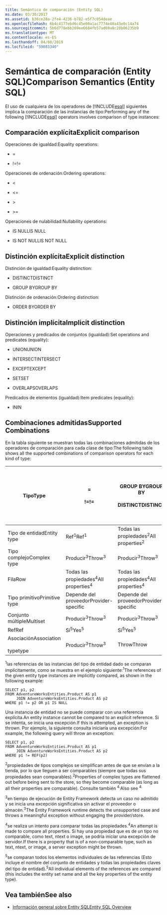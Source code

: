 ```yaml
---
title: Semántica de comparación (Entity SQL)
ms.date: 03/30/2017
ms.assetid: b36ce28a-2fe4-4236-b782-e5f7c054deae
ms.openlocfilehash: 6b4c4177ebd6c45e00a1ac7774e40a43e0c14a74
ms.sourcegitcommit: 5b6d778ebb269ee6684fb57ad69a8c28b06235b9
ms.translationtype: MT
ms.contentlocale: es-ES
ms.lasthandoff: 04/08/2019
ms.locfileid: "59083340"
---
```

# <a name="comparison-semantics-entity-sql"></a><span data-ttu-id="e5fe1-102">Semántica de comparación (Entity SQL)</span><span class="sxs-lookup"><span data-stu-id="e5fe1-102">Comparison Semantics (Entity SQL)</span></span>
<span data-ttu-id="e5fe1-103">El uso de cualquiera de los operadores de [!INCLUDE[esql](../../../../../../includes/esql-md.md)] siguientes implica la comparación de las instancias de tipo:</span><span class="sxs-lookup"><span data-stu-id="e5fe1-103">Performing any of the following [!INCLUDE[esql](../../../../../../includes/esql-md.md)] operators involves comparison of type instances:</span></span>  
  
## <a name="explicit-comparison"></a><span data-ttu-id="e5fe1-104">Comparación explícita</span><span class="sxs-lookup"><span data-stu-id="e5fe1-104">Explicit comparison</span></span>  
 <span data-ttu-id="e5fe1-105">Operaciones de igualdad:</span><span class="sxs-lookup"><span data-stu-id="e5fe1-105">Equality operations:</span></span>  
  
-   =  
  
-   <span data-ttu-id="e5fe1-106">!=</span><span class="sxs-lookup"><span data-stu-id="e5fe1-106">!=</span></span>  
  
 <span data-ttu-id="e5fe1-107">Operaciones de ordenación:</span><span class="sxs-lookup"><span data-stu-id="e5fe1-107">Ordering operations:</span></span>  
  
-   <  
  
-   \<=  
  
-   \>  
  
-   \>=  
  
 <span data-ttu-id="e5fe1-108">Operaciones de nulabilidad:</span><span class="sxs-lookup"><span data-stu-id="e5fe1-108">Nullability operations:</span></span>  
  
-   <span data-ttu-id="e5fe1-109">IS NULL</span><span class="sxs-lookup"><span data-stu-id="e5fe1-109">IS NULL</span></span>  
  
-   <span data-ttu-id="e5fe1-110">IS NOT NULL</span><span class="sxs-lookup"><span data-stu-id="e5fe1-110">IS NOT NULL</span></span>  
  
## <a name="explicit-distinction"></a><span data-ttu-id="e5fe1-111">Distinción explícita</span><span class="sxs-lookup"><span data-stu-id="e5fe1-111">Explicit distinction</span></span>  
 <span data-ttu-id="e5fe1-112">Distinción de igualdad:</span><span class="sxs-lookup"><span data-stu-id="e5fe1-112">Equality distinction:</span></span>  
  
-   <span data-ttu-id="e5fe1-113">DISTINCT</span><span class="sxs-lookup"><span data-stu-id="e5fe1-113">DISTINCT</span></span>  
  
-   <span data-ttu-id="e5fe1-114">GROUP BY</span><span class="sxs-lookup"><span data-stu-id="e5fe1-114">GROUP BY</span></span>  
  
 <span data-ttu-id="e5fe1-115">Distinción de ordenación:</span><span class="sxs-lookup"><span data-stu-id="e5fe1-115">Ordering distinction:</span></span>  
  
-   <span data-ttu-id="e5fe1-116">ORDER BY</span><span class="sxs-lookup"><span data-stu-id="e5fe1-116">ORDER BY</span></span>  
  
## <a name="implicit-distinction"></a><span data-ttu-id="e5fe1-117">Distinción implícita</span><span class="sxs-lookup"><span data-stu-id="e5fe1-117">Implicit distinction</span></span>  
 <span data-ttu-id="e5fe1-118">Operaciones y predicados de conjuntos (igualdad):</span><span class="sxs-lookup"><span data-stu-id="e5fe1-118">Set operations and predicates (equality):</span></span>  
  
-   <span data-ttu-id="e5fe1-119">UNION</span><span class="sxs-lookup"><span data-stu-id="e5fe1-119">UNION</span></span>  
  
-   <span data-ttu-id="e5fe1-120">INTERSECT</span><span class="sxs-lookup"><span data-stu-id="e5fe1-120">INTERSECT</span></span>  
  
-   <span data-ttu-id="e5fe1-121">EXCEPT</span><span class="sxs-lookup"><span data-stu-id="e5fe1-121">EXCEPT</span></span>  
  
-   <span data-ttu-id="e5fe1-122">SET</span><span class="sxs-lookup"><span data-stu-id="e5fe1-122">SET</span></span>  
  
-   <span data-ttu-id="e5fe1-123">OVERLAPS</span><span class="sxs-lookup"><span data-stu-id="e5fe1-123">OVERLAPS</span></span>  
  
 <span data-ttu-id="e5fe1-124">Predicados de elementos (igualdad):</span><span class="sxs-lookup"><span data-stu-id="e5fe1-124">Item predicates (equality):</span></span>  
  
-   <span data-ttu-id="e5fe1-125">IN</span><span class="sxs-lookup"><span data-stu-id="e5fe1-125">IN</span></span>  
  
## <a name="supported-combinations"></a><span data-ttu-id="e5fe1-126">Combinaciones admitidas</span><span class="sxs-lookup"><span data-stu-id="e5fe1-126">Supported Combinations</span></span>  
 <span data-ttu-id="e5fe1-127">En la tabla siguiente se muestran todas las combinaciones admitidas de los operadores de comparación para cada clase de tipo:</span><span class="sxs-lookup"><span data-stu-id="e5fe1-127">The following table shows all the supported combinations of comparison operators for each kind of type:</span></span>  
  
|**<span data-ttu-id="e5fe1-128">Tipo</span><span class="sxs-lookup"><span data-stu-id="e5fe1-128">Type</span></span>**|**=**<br /><br /> **<span data-ttu-id="e5fe1-129">!=</span><span class="sxs-lookup"><span data-stu-id="e5fe1-129">!=</span></span>**|**<span data-ttu-id="e5fe1-130">GROUP BY</span><span class="sxs-lookup"><span data-stu-id="e5fe1-130">GROUP BY</span></span>**<br /><br /> **<span data-ttu-id="e5fe1-131">DISTINCT</span><span class="sxs-lookup"><span data-stu-id="e5fe1-131">DISTINCT</span></span>**|**<span data-ttu-id="e5fe1-132">UNION</span><span class="sxs-lookup"><span data-stu-id="e5fe1-132">UNION</span></span>**<br /><br /> **<span data-ttu-id="e5fe1-133">INTERSECT</span><span class="sxs-lookup"><span data-stu-id="e5fe1-133">INTERSECT</span></span>**<br /><br /> **<span data-ttu-id="e5fe1-134">EXCEPT</span><span class="sxs-lookup"><span data-stu-id="e5fe1-134">EXCEPT</span></span>**<br /><br /> **<span data-ttu-id="e5fe1-135">SET</span><span class="sxs-lookup"><span data-stu-id="e5fe1-135">SET</span></span>**<br /><br /> **<span data-ttu-id="e5fe1-136">OVERLAPS</span><span class="sxs-lookup"><span data-stu-id="e5fe1-136">OVERLAPS</span></span>**|**<span data-ttu-id="e5fe1-137">IN</span><span class="sxs-lookup"><span data-stu-id="e5fe1-137">IN</span></span>**|**<span data-ttu-id="e5fe1-138"><   <=</span><span class="sxs-lookup"><span data-stu-id="e5fe1-138"><   <=</span></span>**<br /><br /> **<span data-ttu-id="e5fe1-139">>   >=</span><span class="sxs-lookup"><span data-stu-id="e5fe1-139">>   >=</span></span>**|**<span data-ttu-id="e5fe1-140">ORDER BY</span><span class="sxs-lookup"><span data-stu-id="e5fe1-140">ORDER BY</span></span>**|**<span data-ttu-id="e5fe1-141">IS NULL</span><span class="sxs-lookup"><span data-stu-id="e5fe1-141">IS NULL</span></span>**<br /><br /> **<span data-ttu-id="e5fe1-142">IS NOT NULL</span><span class="sxs-lookup"><span data-stu-id="e5fe1-142">IS NOT NULL</span></span>**|  
|-|-|-|-|-|-|-|-|  
|<span data-ttu-id="e5fe1-143">Tipo de entidad</span><span class="sxs-lookup"><span data-stu-id="e5fe1-143">Entity type</span></span>|<span data-ttu-id="e5fe1-144">Ref<sup>1</sup></span><span class="sxs-lookup"><span data-stu-id="e5fe1-144">Ref<sup>1</sup></span></span>|<span data-ttu-id="e5fe1-145">Todas las propiedades<sup>2</sup></span><span class="sxs-lookup"><span data-stu-id="e5fe1-145">All properties<sup>2</sup></span></span>|<span data-ttu-id="e5fe1-146">Todas las propiedades<sup>2</sup></span><span class="sxs-lookup"><span data-stu-id="e5fe1-146">All properties<sup>2</sup></span></span>|<span data-ttu-id="e5fe1-147">Todas las propiedades<sup>2</sup></span><span class="sxs-lookup"><span data-stu-id="e5fe1-147">All properties<sup>2</sup></span></span>|<span data-ttu-id="e5fe1-148">Producir<sup>3</sup></span><span class="sxs-lookup"><span data-stu-id="e5fe1-148">Throw<sup>3</sup></span></span>|<span data-ttu-id="e5fe1-149">Producir<sup>3</sup></span><span class="sxs-lookup"><span data-stu-id="e5fe1-149">Throw<sup>3</sup></span></span>|<span data-ttu-id="e5fe1-150">Ref<sup>1</sup></span><span class="sxs-lookup"><span data-stu-id="e5fe1-150">Ref<sup>1</sup></span></span>|  
|<span data-ttu-id="e5fe1-151">Tipo complejo</span><span class="sxs-lookup"><span data-stu-id="e5fe1-151">Complex type</span></span>|<span data-ttu-id="e5fe1-152">Producir<sup>3</sup></span><span class="sxs-lookup"><span data-stu-id="e5fe1-152">Throw<sup>3</sup></span></span>|<span data-ttu-id="e5fe1-153">Producir<sup>3</sup></span><span class="sxs-lookup"><span data-stu-id="e5fe1-153">Throw<sup>3</sup></span></span>|<span data-ttu-id="e5fe1-154">Producir<sup>3</sup></span><span class="sxs-lookup"><span data-stu-id="e5fe1-154">Throw<sup>3</sup></span></span>|<span data-ttu-id="e5fe1-155">Producir<sup>3</sup></span><span class="sxs-lookup"><span data-stu-id="e5fe1-155">Throw<sup>3</sup></span></span>|<span data-ttu-id="e5fe1-156">Producir<sup>3</sup></span><span class="sxs-lookup"><span data-stu-id="e5fe1-156">Throw<sup>3</sup></span></span>|<span data-ttu-id="e5fe1-157">Producir<sup>3</sup></span><span class="sxs-lookup"><span data-stu-id="e5fe1-157">Throw<sup>3</sup></span></span>|<span data-ttu-id="e5fe1-158">Producir<sup>3</sup></span><span class="sxs-lookup"><span data-stu-id="e5fe1-158">Throw<sup>3</sup></span></span>|  
|<span data-ttu-id="e5fe1-159">Fila</span><span class="sxs-lookup"><span data-stu-id="e5fe1-159">Row</span></span>|<span data-ttu-id="e5fe1-160">Todas las propiedades<sup>4</sup></span><span class="sxs-lookup"><span data-stu-id="e5fe1-160">All properties<sup>4</sup></span></span>|<span data-ttu-id="e5fe1-161">Todas las propiedades<sup>4</sup></span><span class="sxs-lookup"><span data-stu-id="e5fe1-161">All properties<sup>4</sup></span></span>|<span data-ttu-id="e5fe1-162">Todas las propiedades<sup>4</sup></span><span class="sxs-lookup"><span data-stu-id="e5fe1-162">All properties<sup>4</sup></span></span>|<span data-ttu-id="e5fe1-163">Producir<sup>3</sup></span><span class="sxs-lookup"><span data-stu-id="e5fe1-163">Throw<sup>3</sup></span></span>|<span data-ttu-id="e5fe1-164">Producir<sup>3</sup></span><span class="sxs-lookup"><span data-stu-id="e5fe1-164">Throw<sup>3</sup></span></span>|<span data-ttu-id="e5fe1-165">Todas las propiedades<sup>4</sup></span><span class="sxs-lookup"><span data-stu-id="e5fe1-165">All properties<sup>4</sup></span></span>|<span data-ttu-id="e5fe1-166">Producir<sup>3</sup></span><span class="sxs-lookup"><span data-stu-id="e5fe1-166">Throw<sup>3</sup></span></span>|  
|<span data-ttu-id="e5fe1-167">Tipo primitivo</span><span class="sxs-lookup"><span data-stu-id="e5fe1-167">Primitive type</span></span>|<span data-ttu-id="e5fe1-168">Depende del proveedor</span><span class="sxs-lookup"><span data-stu-id="e5fe1-168">Provider-specific</span></span>|<span data-ttu-id="e5fe1-169">Depende del proveedor</span><span class="sxs-lookup"><span data-stu-id="e5fe1-169">Provider-specific</span></span>|<span data-ttu-id="e5fe1-170">Depende del proveedor</span><span class="sxs-lookup"><span data-stu-id="e5fe1-170">Provider-specific</span></span>|<span data-ttu-id="e5fe1-171">Depende del proveedor</span><span class="sxs-lookup"><span data-stu-id="e5fe1-171">Provider-specific</span></span>|<span data-ttu-id="e5fe1-172">Depende del proveedor</span><span class="sxs-lookup"><span data-stu-id="e5fe1-172">Provider-specific</span></span>|<span data-ttu-id="e5fe1-173">Depende del proveedor</span><span class="sxs-lookup"><span data-stu-id="e5fe1-173">Provider-specific</span></span>|<span data-ttu-id="e5fe1-174">Depende del proveedor</span><span class="sxs-lookup"><span data-stu-id="e5fe1-174">Provider-specific</span></span>|  
|<span data-ttu-id="e5fe1-175">Conjunto múltiple</span><span class="sxs-lookup"><span data-stu-id="e5fe1-175">Multiset</span></span>|<span data-ttu-id="e5fe1-176">Producir<sup>3</sup></span><span class="sxs-lookup"><span data-stu-id="e5fe1-176">Throw<sup>3</sup></span></span>|<span data-ttu-id="e5fe1-177">Producir<sup>3</sup></span><span class="sxs-lookup"><span data-stu-id="e5fe1-177">Throw<sup>3</sup></span></span>|<span data-ttu-id="e5fe1-178">Producir<sup>3</sup></span><span class="sxs-lookup"><span data-stu-id="e5fe1-178">Throw<sup>3</sup></span></span>|<span data-ttu-id="e5fe1-179">Producir<sup>3</sup></span><span class="sxs-lookup"><span data-stu-id="e5fe1-179">Throw<sup>3</sup></span></span>|<span data-ttu-id="e5fe1-180">Producir<sup>3</sup></span><span class="sxs-lookup"><span data-stu-id="e5fe1-180">Throw<sup>3</sup></span></span>|<span data-ttu-id="e5fe1-181">Producir<sup>3</sup></span><span class="sxs-lookup"><span data-stu-id="e5fe1-181">Throw<sup>3</sup></span></span>|<span data-ttu-id="e5fe1-182">Producir<sup>3</sup></span><span class="sxs-lookup"><span data-stu-id="e5fe1-182">Throw<sup>3</sup></span></span>|  
|<span data-ttu-id="e5fe1-183">Ref</span><span class="sxs-lookup"><span data-stu-id="e5fe1-183">Ref</span></span>|<span data-ttu-id="e5fe1-184">Sí<sup>5</sup></span><span class="sxs-lookup"><span data-stu-id="e5fe1-184">Yes<sup>5</sup></span></span>|<span data-ttu-id="e5fe1-185">Sí<sup>5</sup></span><span class="sxs-lookup"><span data-stu-id="e5fe1-185">Yes<sup>5</sup></span></span>|<span data-ttu-id="e5fe1-186">Sí<sup>5</sup></span><span class="sxs-lookup"><span data-stu-id="e5fe1-186">Yes<sup>5</sup></span></span>|<span data-ttu-id="e5fe1-187">Sí<sup>5</sup></span><span class="sxs-lookup"><span data-stu-id="e5fe1-187">Yes<sup>5</sup></span></span>|<span data-ttu-id="e5fe1-188">Throw</span><span class="sxs-lookup"><span data-stu-id="e5fe1-188">Throw</span></span>|<span data-ttu-id="e5fe1-189">Throw</span><span class="sxs-lookup"><span data-stu-id="e5fe1-189">Throw</span></span>|<span data-ttu-id="e5fe1-190">Sí<sup>5</sup></span><span class="sxs-lookup"><span data-stu-id="e5fe1-190">Yes<sup>5</sup></span></span>|  
|<span data-ttu-id="e5fe1-191">Asociación</span><span class="sxs-lookup"><span data-stu-id="e5fe1-191">Association</span></span><br /><br /> <span data-ttu-id="e5fe1-192">type</span><span class="sxs-lookup"><span data-stu-id="e5fe1-192">type</span></span>|<span data-ttu-id="e5fe1-193">Producir<sup>3</sup></span><span class="sxs-lookup"><span data-stu-id="e5fe1-193">Throw<sup>3</sup></span></span>|<span data-ttu-id="e5fe1-194">Throw</span><span class="sxs-lookup"><span data-stu-id="e5fe1-194">Throw</span></span>|<span data-ttu-id="e5fe1-195">Throw</span><span class="sxs-lookup"><span data-stu-id="e5fe1-195">Throw</span></span>|<span data-ttu-id="e5fe1-196">Throw</span><span class="sxs-lookup"><span data-stu-id="e5fe1-196">Throw</span></span>|<span data-ttu-id="e5fe1-197">Producir<sup>3</sup></span><span class="sxs-lookup"><span data-stu-id="e5fe1-197">Throw<sup>3</sup></span></span>|<span data-ttu-id="e5fe1-198">Producir<sup>3</sup></span><span class="sxs-lookup"><span data-stu-id="e5fe1-198">Throw<sup>3</sup></span></span>|<span data-ttu-id="e5fe1-199">Producir<sup>3</sup></span><span class="sxs-lookup"><span data-stu-id="e5fe1-199">Throw<sup>3</sup></span></span>|  
  
 <span data-ttu-id="e5fe1-200"><sup>1</sup>las referencias de las instancias del tipo de entidad dado se comparan implícitamente, como se muestra en el ejemplo siguiente:</span><span class="sxs-lookup"><span data-stu-id="e5fe1-200"><sup>1</sup>The references of the given entity type instances are implicitly compared, as shown in the following example:</span></span>  
  
```  
SELECT p1, p2   
FROM AdventureWorksEntities.Product AS p1   
     JOIN AdventureWorksEntities.Product AS p2   
WHERE p1 != p2 OR p1 IS NULL  
```  
  
 <span data-ttu-id="e5fe1-201">Una instancia de entidad no se puede comparar con una referencia explícita.</span><span class="sxs-lookup"><span data-stu-id="e5fe1-201">An entity instance cannot be compared to an explicit reference.</span></span> <span data-ttu-id="e5fe1-202">Si se intenta, se inicia una excepción.</span><span class="sxs-lookup"><span data-stu-id="e5fe1-202">If this is attempted, an exception is thrown.</span></span> <span data-ttu-id="e5fe1-203">Por ejemplo, la siguiente consulta iniciaría una excepción:</span><span class="sxs-lookup"><span data-stu-id="e5fe1-203">For example, the following query will throw an exception:</span></span>  
  
```  
SELECT p1, p2   
FROM AdventureWorksEntities.Product AS p1   
     JOIN AdventureWorksEntities.Product AS p2   
WHERE p1 != REF(p2)  
```  
  
 <span data-ttu-id="e5fe1-204"><sup>2</sup>propiedades de tipos complejos se simplifican antes de que se envían a la tienda, por lo que lleguen a ser comparables (siempre que todas sus propiedades sean comparables).</span><span class="sxs-lookup"><span data-stu-id="e5fe1-204"><sup>2</sup>Properties of complex types are flattened out before being sent to the store, so they become comparable (as long as all their properties are comparable).</span></span> <span data-ttu-id="e5fe1-205">Consulte también <sup>4.</sup></span><span class="sxs-lookup"><span data-stu-id="e5fe1-205">Also see <sup>4.</sup></span></span>  
  
 <span data-ttu-id="e5fe1-206"><sup>3</sup>en tiempo de ejecución de Entity Framework detecta un caso no admitido y se inicia una excepción significativa sin activar el proveedor o almacén.</span><span class="sxs-lookup"><span data-stu-id="e5fe1-206"><sup>3</sup>The Entity Framework runtime detects the unsupported case and throws a meaningful exception without engaging the provider/store.</span></span>  
  
 <span data-ttu-id="e5fe1-207"><sup>4</sup>se realiza un intento para comparar todas las propiedades.</span><span class="sxs-lookup"><span data-stu-id="e5fe1-207"><sup>4</sup>An attempt is made to compare all properties.</span></span> <span data-ttu-id="e5fe1-208">Si hay una propiedad que es de un tipo no comparable, como text, ntext o image, se podría iniciar una excepción de servidor.</span><span class="sxs-lookup"><span data-stu-id="e5fe1-208">If there is a property that is of a non-comparable type, such as text, ntext, or image, a server exception might be thrown.</span></span>  
  
 <span data-ttu-id="e5fe1-209"><sup>5</sup>se comparan todos los elementos individuales de las referencias (Esto incluye el nombre del conjunto de entidades y todas las propiedades claves del tipo de entidad).</span><span class="sxs-lookup"><span data-stu-id="e5fe1-209"><sup>5</sup>All individual elements of the references are compared (this includes the entity set name and all the key properties of the entity type).</span></span>  
  
## <a name="see-also"></a><span data-ttu-id="e5fe1-210">Vea también</span><span class="sxs-lookup"><span data-stu-id="e5fe1-210">See also</span></span>

- [<span data-ttu-id="e5fe1-211">Información general sobre Entity SQL</span><span class="sxs-lookup"><span data-stu-id="e5fe1-211">Entity SQL Overview</span></span>](../../../../../../docs/framework/data/adonet/ef/language-reference/entity-sql-overview.md)
